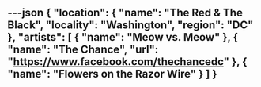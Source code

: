 ---json
{
  "location": {
    "name": "The Red & The Black",
    "locality": "Washington",
    "region": "DC"
  },
  "artists": [
    {
      "name": "Meow vs. Meow"
    },
    {
      "name": "The Chance",
      "url": "https://www.facebook.com/thechancedc"
    },
    {
      "name": "Flowers on the Razor Wire"
    }
  ]
}
---

